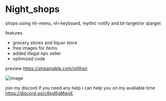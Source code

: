 # Night_shops
shops using nh-menu, nh-keyboard, mythic notify and bt-target/or qtarget

features
* grocery stores and liquor store
* free images for items
* added illegal npc seller
* optimized code

preview
https://streamable.com/ol0hsn

![image](https://user-images.githubusercontent.com/73905724/128665733-f9bb0570-796a-48f4-9438-aeee867debae.png)

join my discord if you need any help i can help you on my avaliable time https://discord.gg/c6pd6gMwsE




